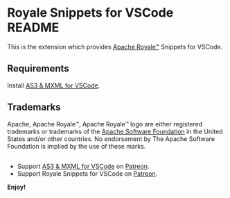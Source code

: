 # Royale Snippets for VSCode README

This is the extension which provides [Apache Royale™](http://royale.apache.org/) Snippets for VSCode.

## Requirements

Install [AS3 & MXML for VSCode](https://as3mxml.com/).

## Trademarks
Apache, Apache Royale™, Apache Royale™ logo are either registered trademarks or trademarks of the [Apache Software Foundation](https://www.apache.org/) in the United States and/or other countries. No endorsement by The Apache Software Foundation is implied by the use of these marks.

##

* Support [AS3 & MXML for VSCode](https://as3mxml.com/) on [Patreon](https://www.patreon.com/josht/).
* Support Royale Snippets for VSCode on [Patreon](https://www.patreon.com/piotrzarzycki).

**Enjoy!**
